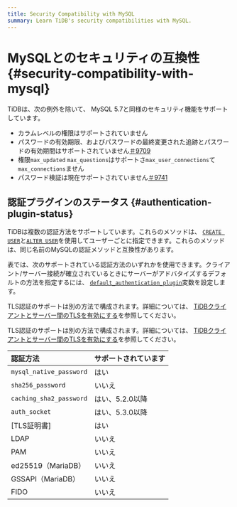```yaml
---
title: Security Compatibility with MySQL
summary: Learn TiDB's security compatibilities with MySQL.
---
```


# MySQLとのセキュリティの互換性 {#security-compatibility-with-mysql}

TiDBは、次の例外を除いて、 MySQL 5.7と同様のセキュリティ機能をサポートしています。

-   カラムレベルの権限はサポートされていません
-   パスワードの有効期限、およびパスワードの最終変更された追跡とパスワードの有効期間はサポートされていません[＃9709](https://github.com/pingcap/tidb/issues/9709)
-   権限`max_updated` `max_questions`はサポートさ`max_user_connections`て`max_connections`ません
-   パスワード検証は現在サポートされていません[＃9741](https://github.com/pingcap/tidb/issues/9741)

## 認証プラグインのステータス {#authentication-plugin-status}

TiDBは複数の認証方法をサポートしています。これらのメソッドは、 [`CREATE USER`](/sql-statements/sql-statement-create-user.md)と[`ALTER USER`](/sql-statements/sql-statement-create-user.md)を使用してユーザーごとに指定できます。これらのメソッドは、同じ名前のMySQLの認証メソッドと互換性があります。

表では、次のサポートされている認証方法のいずれかを使用できます。クライアント/サーバー接続が確立されているときにサーバーがアドバタイズするデフォルトの方法を指定するには、 [`default_authentication_plugin`](/system-variables.md#default_authentication_plugin)変数を設定します。

<CustomContent platform="tidb">

TLS認証のサポートは別の方法で構成されます。詳細については、 [TiDBクライアントとサーバー間のTLSを有効にする](/enable-tls-between-clients-and-servers.md)を参照してください。

</CustomContent>

<CustomContent platform="tidb-cloud">

TLS認証のサポートは別の方法で構成されます。詳細については、 [TiDBクライアントとサーバー間のTLSを有効にする](https://docs.pingcap.com/tidb/stable/enable-tls-between-clients-and-servers)を参照してください。

</CustomContent>

| 認証方法                    | サポートされています |
| :---------------------- | :--------- |
| `mysql_native_password` | はい         |
| `sha256_password`       | いいえ        |
| `caching_sha2_password` | はい、5.2.0以降 |
| `auth_socket`           | はい、5.3.0以降 |
| [TLS証明書]                | はい         |
| LDAP                    | いいえ        |
| PAM                     | いいえ        |
| ed25519（MariaDB）        | いいえ        |
| GSSAPI（MariaDB）         | いいえ        |
| FIDO                    | いいえ        |
